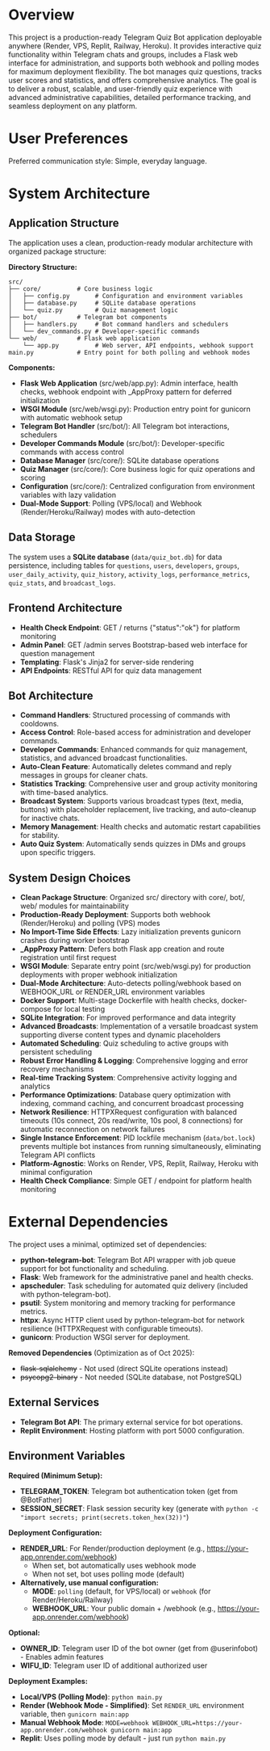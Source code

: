 # Overview

This project is a production-ready Telegram Quiz Bot application deployable anywhere (Render, VPS, Replit, Railway, Heroku). It provides interactive quiz functionality within Telegram chats and groups, includes a Flask web interface for administration, and supports both webhook and polling modes for maximum deployment flexibility. The bot manages quiz questions, tracks user scores and statistics, and offers comprehensive analytics. The goal is to deliver a robust, scalable, and user-friendly quiz experience with advanced administrative capabilities, detailed performance tracking, and seamless deployment on any platform.

# User Preferences

Preferred communication style: Simple, everyday language.

# System Architecture

## Application Structure
The application uses a clean, production-ready modular architecture with organized package structure:

**Directory Structure:**
```
src/
├── core/          # Core business logic
│   ├── config.py       # Configuration and environment variables
│   ├── database.py     # SQLite database operations
│   └── quiz.py         # Quiz management logic
├── bot/           # Telegram bot components
│   ├── handlers.py     # Bot command handlers and schedulers
│   └── dev_commands.py # Developer-specific commands
└── web/           # Flask web application
    └── app.py          # Web server, API endpoints, webhook support
main.py            # Entry point for both polling and webhook modes
```

**Components:**
- **Flask Web Application** (src/web/app.py): Admin interface, health checks, webhook endpoint with _AppProxy pattern for deferred initialization
- **WSGI Module** (src/web/wsgi.py): Production entry point for gunicorn with automatic webhook setup
- **Telegram Bot Handler** (src/bot/): All Telegram bot interactions, schedulers
- **Developer Commands Module** (src/bot/): Developer-specific commands with access control
- **Database Manager** (src/core/): SQLite database operations
- **Quiz Manager** (src/core/): Core business logic for quiz operations and scoring
- **Configuration** (src/core/): Centralized configuration from environment variables with lazy validation
- **Dual-Mode Support**: Polling (VPS/local) and Webhook (Render/Heroku/Railway) modes with auto-detection

## Data Storage
The system uses a **SQLite database** (`data/quiz_bot.db`) for data persistence, including tables for `questions`, `users`, `developers`, `groups`, `user_daily_activity`, `quiz_history`, `activity_logs`, `performance_metrics`, `quiz_stats`, and `broadcast_logs`.

## Frontend Architecture
- **Health Check Endpoint**: GET / returns {"status":"ok"} for platform monitoring
- **Admin Panel**: GET /admin serves Bootstrap-based web interface for question management
- **Templating**: Flask's Jinja2 for server-side rendering
- **API Endpoints**: RESTful API for quiz data management

## Bot Architecture
- **Command Handlers**: Structured processing of commands with cooldowns.
- **Access Control**: Role-based access for administration and developer commands.
- **Developer Commands**: Enhanced commands for quiz management, statistics, and advanced broadcast functionalities.
- **Auto-Clean Feature**: Automatically deletes command and reply messages in groups for cleaner chats.
- **Statistics Tracking**: Comprehensive user and group activity monitoring with time-based analytics.
- **Broadcast System**: Supports various broadcast types (text, media, buttons) with placeholder replacement, live tracking, and auto-cleanup for inactive chats.
- **Memory Management**: Health checks and automatic restart capabilities for stability.
- **Auto Quiz System**: Automatically sends quizzes in DMs and groups upon specific triggers.

## System Design Choices
- **Clean Package Structure**: Organized src/ directory with core/, bot/, web/ modules for maintainability
- **Production-Ready Deployment**: Supports both webhook (Render/Heroku) and polling (VPS) modes
- **No Import-Time Side Effects**: Lazy initialization prevents gunicorn crashes during worker bootstrap
- **_AppProxy Pattern**: Defers both Flask app creation and route registration until first request
- **WSGI Module**: Separate entry point (src/web/wsgi.py) for production deployments with proper webhook initialization
- **Dual-Mode Architecture**: Auto-detects polling/webhook based on WEBHOOK_URL or RENDER_URL environment variables
- **Docker Support**: Multi-stage Dockerfile with health checks, docker-compose for local testing
- **SQLite Integration**: For improved performance and data integrity
- **Advanced Broadcasts**: Implementation of a versatile broadcast system supporting diverse content types and dynamic placeholders
- **Automated Scheduling**: Quiz scheduling to active groups with persistent scheduling
- **Robust Error Handling & Logging**: Comprehensive logging and error recovery mechanisms
- **Real-time Tracking System**: Comprehensive activity logging and analytics
- **Performance Optimizations**: Database query optimization with indexing, command caching, and concurrent broadcast processing
- **Network Resilience**: HTTPXRequest configuration with balanced timeouts (10s connect, 20s read/write, 10s pool, 8 connections) for automatic reconnection on network failures
- **Single Instance Enforcement**: PID lockfile mechanism (`data/bot.lock`) prevents multiple bot instances from running simultaneously, eliminating Telegram API conflicts
- **Platform-Agnostic**: Works on Render, VPS, Replit, Railway, Heroku with minimal configuration
- **Health Check Compliance**: Simple GET / endpoint for platform health monitoring

# External Dependencies

The project uses a minimal, optimized set of dependencies:

- **python-telegram-bot**: Telegram Bot API wrapper with job queue support for bot functionality and scheduling.
- **Flask**: Web framework for the administrative panel and health checks.
- **apscheduler**: Task scheduling for automated quiz delivery (included with python-telegram-bot).
- **psutil**: System monitoring and memory tracking for performance metrics.
- **httpx**: Async HTTP client used by python-telegram-bot for network resilience (HTTPXRequest with configurable timeouts).
- **gunicorn**: Production WSGI server for deployment.

**Removed Dependencies** (Optimization as of Oct 2025):
- ~~flask-sqlalchemy~~ - Not used (direct SQLite operations instead)
- ~~psycopg2-binary~~ - Not needed (SQLite database, not PostgreSQL)

## External Services
- **Telegram Bot API**: The primary external service for bot operations.
- **Replit Environment**: Hosting platform with port 5000 configuration.

## Environment Variables

**Required (Minimum Setup):**
- **TELEGRAM_TOKEN**: Telegram bot authentication token (get from @BotFather)
- **SESSION_SECRET**: Flask session security key (generate with `python -c "import secrets; print(secrets.token_hex(32))"`)

**Deployment Configuration:**
- **RENDER_URL**: For Render/production deployment (e.g., https://your-app.onrender.com/webhook)
  - When set, bot automatically uses webhook mode
  - When not set, bot uses polling mode (default)
- **Alternatively, use manual configuration:**
  - **MODE**: `polling` (default, for VPS/local) or `webhook` (for Render/Heroku/Railway)
  - **WEBHOOK_URL**: Your public domain + /webhook (e.g., https://your-app.onrender.com/webhook)

**Optional:**
- **OWNER_ID**: Telegram user ID of the bot owner (get from @userinfobot) - Enables admin features
- **WIFU_ID**: Telegram user ID of additional authorized user

**Deployment Examples:**
- **Local/VPS (Polling Mode)**: `python main.py`
- **Render (Webhook Mode - Simplified)**: Set `RENDER_URL` environment variable, then `gunicorn main:app`
- **Manual Webhook Mode**: `MODE=webhook WEBHOOK_URL=https://your-app.onrender.com/webhook gunicorn main:app`
- **Replit**: Uses polling mode by default - just run `python main.py`